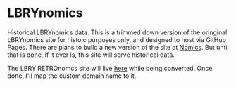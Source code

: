 # LBRYnomics
Historical LBRYnomics data.
This is a trimmed down version of the oringinal LBRYnomics site for histoic purposes only, and designed to host via GitHub Pages.
There are plans to build a new version of the site at [Nomics](https://nomics.live/data). But until that is done, if it ever is, this site will serve historical data.

The LBRY RETROnomcs site will live [here](https://quirkyrobots.github.io/LBRYnomics/) while being converted. Once done, I'll map the custom domain name to it.
